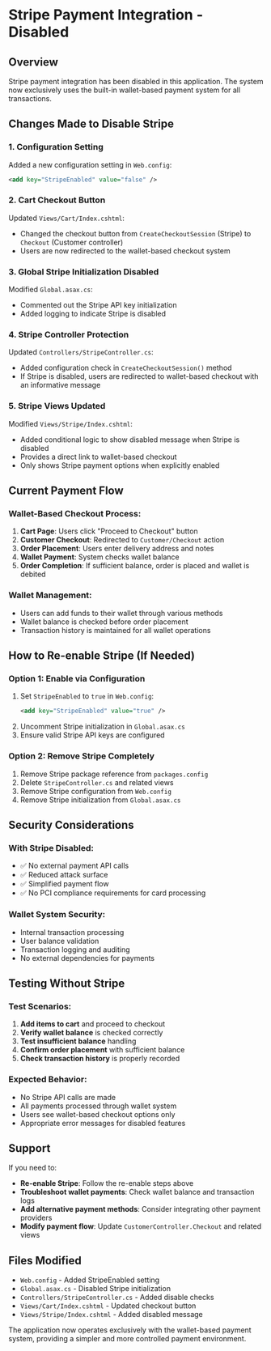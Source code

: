 # Stripe Payment Integration - Disabled

## Overview
Stripe payment integration has been disabled in this application. The system now exclusively uses the built-in wallet-based payment system for all transactions.

## Changes Made to Disable Stripe

### 1. Configuration Setting
Added a new configuration setting in `Web.config`:
```xml
<add key="StripeEnabled" value="false" />
```

### 2. Cart Checkout Button
Updated `Views/Cart/Index.cshtml`:
- Changed the checkout button from `CreateCheckoutSession` (Stripe) to `Checkout` (Customer controller)
- Users are now redirected to the wallet-based checkout system

### 3. Global Stripe Initialization Disabled
Modified `Global.asax.cs`:
- Commented out the Stripe API key initialization
- Added logging to indicate Stripe is disabled

### 4. Stripe Controller Protection
Updated `Controllers/StripeController.cs`:
- Added configuration check in `CreateCheckoutSession()` method
- If Stripe is disabled, users are redirected to wallet-based checkout with an informative message

### 5. Stripe Views Updated
Modified `Views/Stripe/Index.cshtml`:
- Added conditional logic to show disabled message when Stripe is disabled
- Provides a direct link to wallet-based checkout
- Only shows Stripe payment options when explicitly enabled

## Current Payment Flow

### Wallet-Based Checkout Process:
1. **Cart Page**: Users click "Proceed to Checkout" button
2. **Customer Checkout**: Redirected to `Customer/Checkout` action
3. **Order Placement**: Users enter delivery address and notes
4. **Wallet Payment**: System checks wallet balance
5. **Order Completion**: If sufficient balance, order is placed and wallet is debited

### Wallet Management:
- Users can add funds to their wallet through various methods
- Wallet balance is checked before order placement
- Transaction history is maintained for all wallet operations

## How to Re-enable Stripe (If Needed)

### Option 1: Enable via Configuration
1. Set `StripeEnabled` to `true` in `Web.config`:
   ```xml
   <add key="StripeEnabled" value="true" />
   ```
2. Uncomment Stripe initialization in `Global.asax.cs`
3. Ensure valid Stripe API keys are configured

### Option 2: Remove Stripe Completely
1. Remove Stripe package reference from `packages.config`
2. Delete `StripeController.cs` and related views
3. Remove Stripe configuration from `Web.config`
4. Remove Stripe initialization from `Global.asax.cs`

## Security Considerations

### With Stripe Disabled:
- ✅ No external payment API calls
- ✅ Reduced attack surface
- ✅ Simplified payment flow
- ✅ No PCI compliance requirements for card processing

### Wallet System Security:
- Internal transaction processing
- User balance validation
- Transaction logging and auditing
- No external dependencies for payments

## Testing Without Stripe

### Test Scenarios:
1. **Add items to cart** and proceed to checkout
2. **Verify wallet balance** is checked correctly
3. **Test insufficient balance** handling
4. **Confirm order placement** with sufficient balance
5. **Check transaction history** is properly recorded

### Expected Behavior:
- No Stripe API calls are made
- All payments processed through wallet system
- Users see wallet-based checkout options only
- Appropriate error messages for disabled features

## Support

If you need to:
- **Re-enable Stripe**: Follow the re-enable steps above
- **Troubleshoot wallet payments**: Check wallet balance and transaction logs
- **Add alternative payment methods**: Consider integrating other payment providers
- **Modify payment flow**: Update `CustomerController.Checkout` and related views

## Files Modified

- `Web.config` - Added StripeEnabled setting
- `Global.asax.cs` - Disabled Stripe initialization
- `Controllers/StripeController.cs` - Added disable checks
- `Views/Cart/Index.cshtml` - Updated checkout button
- `Views/Stripe/Index.cshtml` - Added disabled message

The application now operates exclusively with the wallet-based payment system, providing a simpler and more controlled payment environment.